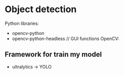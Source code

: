 # Object detection

Python libraries:
- opencv-python
- opencv-python-headless   // GUI functions OpenCV:

## Framework for train my model
- ultralytics -> YOLO

